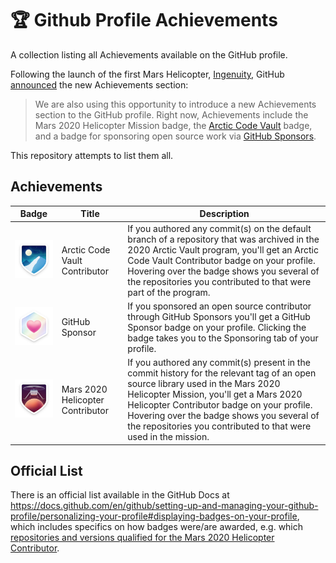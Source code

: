 # 🏆 Github Profile Achievements

A collection listing all Achievements available on the GitHub profile.

Following the launch of the first Mars Helicopter, [Ingenuity](https://en.wikipedia.org/wiki/Ingenuity_(helicopter)), GitHub [announced](https://github.blog/2021-04-19-open-source-goes-to-mars/) the new Achievements section:

> We are also using this opportunity to introduce a new Achievements section to the GitHub profile. Right now, Achievements include the Mars 2020 Helicopter Mission badge, the [Arctic Code Vault](https://archiveprogram.github.com/arctic-vault/) badge, and a badge for sponsoring open source work via [GitHub Sponsors](https://github.com/sponsors).

This repository attempts to list them all.

## Achievements

Badge | Title | Description
------------ | ------------- | -------------
![Arctic Code Vault Contributor Achievement Badge](https://github.com/lyushher/Github-Achievements/blob/main/images/badge-arctic-code-vault-small.png) |Arctic Code Vault Contributor | If you authored any commit(s) on the default branch of a repository that was archived in the 2020 Arctic Vault program, you'll get an Arctic Code Vault Contributor badge on your profile. Hovering over the badge shows you several of the repositories you contributed to that were part of the program.
![GitHub Sponsor Achievement Badge](https://github.com/lyushher/Github-Achievements/blob/main/images/badge-sponsors-small.png) |GitHub Sponsor | If you sponsored an open source contributor through GitHub Sponsors you'll get a GitHub Sponsor badge on your profile. Clicking the badge takes you to the Sponsoring tab of your profile.
![Mars 2020 Helicopter Contributor Achievement Badge](https://github.com/lyushher/Github-Achievements/blob/main/images/badge-mars-2020-small.png) |Mars 2020 Helicopter Contributor | If you authored any commit(s) present in the commit history for the relevant tag of an open source library used in the Mars 2020 Helicopter Mission, you'll get a Mars 2020 Helicopter Contributor badge on your profile. Hovering over the badge shows you several of the repositories you contributed to that were used in the mission.

## Official List

There is an official list available in the GitHub Docs at  
<https://docs.github.com/en/github/setting-up-and-managing-your-github-profile/personalizing-your-profile#displaying-badges-on-your-profile>,  
which includes specifics on how badges were/are awarded, e.g. which [repositories and versions qualified for the Mars 2020 Helicopter Contributor](https://docs.github.com/en/github/setting-up-and-managing-your-github-profile/personalizing-your-profile#list-of-qualifying-repositories-for-mars-2020-helicopter-contributor-badge).
